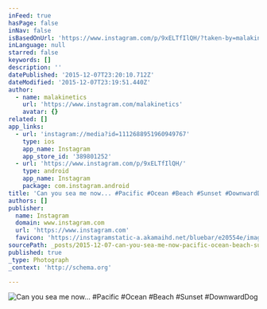```yaml
---
inFeed: true
hasPage: false
inNav: false
isBasedOnUrl: 'https://www.instagram.com/p/9xELTfIlQH/?taken-by=malakinetics'
inLanguage: null
starred: false
keywords: []
description: ''
datePublished: '2015-12-07T23:20:10.712Z'
dateModified: '2015-12-07T23:19:51.440Z'
author:
  - name: malakinetics
    url: 'https://www.instagram.com/malakinetics'
    avatar: {}
related: []
app_links:
  - url: 'instagram://media?id=1112688951960949767'
    type: ios
    app_name: Instagram
    app_store_id: '389801252'
  - url: 'https://www.instagram.com/p/9xELTfIlQH/'
    type: android
    app_name: Instagram
    package: com.instagram.android
title: 'Can you sea me now... #Pacific #Ocean #Beach #Sunset #DownwardDog'
authors: []
publisher:
  name: Instagram
  domain: www.instagram.com
  url: 'https://www.instagram.com'
  favicon: 'https://instagramstatic-a.akamaihd.net/bluebar/e20554e/images/ico/favicon.ico'
sourcePath: _posts/2015-12-07-can-you-sea-me-now-pacific-ocean-beach-sunset-downwa.md
published: true
_type: Photograph
_context: 'http://schema.org'

---
```

![Can you sea me now... #Pacific #Ocean #Beach #Sunset #DownwardDog](https://s3-us-west-2.amazonaws.com/the-grid-img/p/de81495f7408f3e6ffeb29534d91ec5a35d4af4f.jpg)